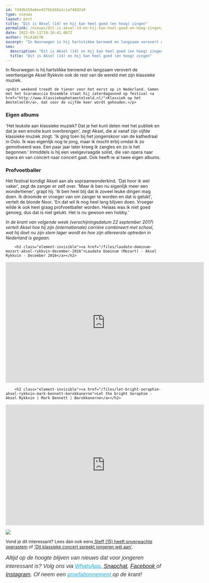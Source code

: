 ```yaml
---
id: f4ddb159a8ee42fbb168a1c1af48d2a9
type: nieuws
layout: post
title: "Dit is Aksel (14) en hij kan heel goed (en hoog) zingen"
permalink: /nieuws/dit-is-aksel-14-en-hij-kan-heel-goed-en-hoog-zingen/
date: 2022-05-11T19:16:41.067Z
author: 7biA1WiYB
excerpt: "In Noorwegen is hij hartstikke beroemd en langzaam verovert de veertienjarige Aksel Rykkvin ook de rest van de wereld met zijn klassieke muziek.   "
seo:
  description: "Dit is Aksel (14) en hij kan heel goed (en hoog) zingen"
  title: "Dit is Aksel (14) en hij kan heel goed (en hoog) zingen"
---
```

In Noorwegen is hij hartstikke beroemd en langzaam verovert de veertienjarige Aksel Rykkvin ook de rest van de wereld met zijn klassieke muziek.   

    <p>Dit weekend treedt de tiener voor het eerst op in Nederland. Samen met het Scaramuccia Ensemble staat hij zaterdagavond op festival <a href="http://www.klassiekophetamstelveld.nl/">Klassiek op het Amstelveld</a>, dat voor de vijfde keer wordt gehouden.</p>
<h3>Eigen albums</h3>
<p>'Het leukste aan klassieke muziek? Dat je het kunt delen met het publiek en dat je een emotie kunt overbrengen', zegt Aksel, die al vanaf zijn vijfde klassieke muziek zingt. 'Ik ging toen bij het jongenskoor van de kathedraal in Oslo. Ik was eigenlijk nog te jong, maar ik mocht erbij omdat ik zo gemotiveerd was. Een paar jaar later kreeg ik zangles en zo is het begonnen.' Inmiddels is hij een veelgevraagde solist, die van opera naar opera en van concert naar concert gaat. Ook heeft-ie al twee eigen albums.</p>
<h3>Profvoetballer</h3>
<p>Het festival kondigt Aksel aan als sopraanwonderkind. 'Dat hoor ik wel vaker', zegt de zanger er zelf over. 'Maar ik ben nu eigenlijk meer een wondertiener', grapt hij. 'Ik ben heel blij dat ik zoveel leuke dingen mag doen. Ik droomde er vroeger van om zanger te worden en dat is gelukt', vertelt de blonde Noor. 'En dat wil ik nog heel lang blijven doen. Vroeger wilde ik ook heel graag profvoetballer worden. Helaas was ik niet goed genoeg, dus dat is niet gelukt. Het is nu gewoon een hobby.’ </p>
<p><em>In de krant van volgende week (verschijningsdatum 22 september 2017) vertelt Aksel hoe hij zijn (internationale) carrière combineert met school, wat hij doet nu zijn stem lager wordt én hoe zijn allereerste optreden in Nederland is gegaan. </em></p>
<p><div class="media media-element-container media-default"><div id="file-419050" class="file file-video file-video-youtube">

        <h2 class="element-invisible"><a href="/files/laudate-dominum-mozart-aksel-rykkvin-december-2016">Laudate Dominum (Mozart) - Aksel Rykkvin - December 2016</a></h2>
    
  
  <div class="content">
    <div class="media-youtube-video file media-element file-default media-youtube-1">
  <iframe class="media-youtube-player" width="640" height="390" title="Laudate Dominum (Mozart) - Aksel Rykkvin - December 2016" src="https://www.youtube.com/embed/q9rvyvssvuI?wmode=opaque&controls=" name="Laudate Dominum (Mozart) - Aksel Rykkvin - December 2016" frameborder="0" allowfullscreen="">Video van Laudate Dominum (Mozart) - Aksel Rykkvin - December 2016</iframe>
</div>
  </div>

  
</div>
</div>
<p><div class="media media-element-container media-default"><div id="file-419051" class="file file-video file-video-youtube">

        <h2 class="element-invisible"><a href="/files/let-bright-seraphim-aksel-rykkvin-mark-bennett-barokkanerne">Let the bright Seraphim - Aksel Rykkvin | Mark Bennett | Barokkanerne</a></h2>
    
  
  <div class="content">
    <div class="media-youtube-video file media-element file-default media-youtube-2">
  <iframe class="media-youtube-player" width="640" height="390" title="Let the bright Seraphim - Aksel Rykkvin | Mark Bennett | Barokkanerne" src="https://www.youtube.com/embed/3Sc7Y8Nn3uM?wmode=opaque&controls=" name="Let the bright Seraphim - Aksel Rykkvin | Mark Bennett | Barokkanerne" frameborder="0" allowfullscreen="">Video van Let the bright Seraphim - Aksel Rykkvin | Mark Bennett | Barokkanerne</iframe>
</div>
  </div>

  
</div>
</div>
<div class="kader">
<p><img class="kaderafbeelding" src="https://original.sevendays.nl/sites/default/files/ff.png"></p>
<p>Vond je dit interessant? Lees dan ook eens<a href="https://original.sevendays.nl/lifestyle/fenna-17-van-hoefwijzer-over-het-succes-van-paardentubers" target="_blank"> </a><a href="https://original.sevendays.nl/steff">Steff (15) heeft onverwachte operastem</a> of <a href="https://original.sevendays.nl/lifestyle/dit-klassieke-concert-spreekt-jongeren-w%C3%A9l-aan">'Dit klassieke concert spreekt jongeren wél aan'</a>.</p>
<p><em style="box-sizing: inherit; color: rgb(51, 51, 51); font-family: &quot;PT Sans&quot;, sans-serif; font-size: 18px; line-height: 27px;">Altijd op de hoogte blijven van nieuws dat voor jongeren interessant is? Volg ons via </em><em style="box-sizing: inherit; color: rgb(34, 179, 224); transition: color 0.3s ease; font-family: &quot;PT Sans&quot;, sans-serif; font-size: 18px; line-height: 27px;"><a href="https://original.sevendays.nl/whatsapp" style="box-sizing: inherit; color: rgb(34, 179, 224); transition: color 0.3s ease; font-family: &quot;PT Sans&quot;, sans-serif; font-size: 18px; line-height: 27px;">WhatsApp</a></em><em style="box-sizing: inherit; color: rgb(51, 51, 51); font-family: &quot;PT Sans&quot;, sans-serif; font-size: 18px; line-height: 27px;">,</em><em style="box-sizing: inherit; color: rgb(34, 179, 224); transition: color 0.3s ease; font-family: &quot;PT Sans&quot;, sans-serif; font-size: 18px; line-height: 27px;"><a href="https://original.sevendays.nl/whatsapp" style="box-sizing: inherit; color: rgb(34, 179, 224); transition: color 0.3s ease; font-family: &quot;PT Sans&quot;, sans-serif; font-size: 18px; line-height: 27px;"> </a></em><em style="box-sizing: inherit; color: rgb(51, 51, 51); font-family: &quot;PT Sans&quot;, sans-serif; font-size: 18px; line-height: 27px;"><a href="https://www.snapchat.com/add/sevendaysnl">Snapchat</a>, <a href="https://www.facebook.com/7Daysnl?ref=bookmarks">Facebook </a>of <a href="https://instagram.com/7DAysnl/">Instagram</a>. Of </em><em style="box-sizing: inherit; color: rgb(51, 51, 51); font-family: &quot;PT Sans&quot;, sans-serif; font-size: 18px; line-height: 27px;">neem een </em><a href="https://abonneren.sevendays.nl/abonneren/abonnementen/ae/artikel" style="box-sizing: inherit; color: rgb(34, 179, 224); transition: color 0.3s ease; font-family: &quot;PT Sans&quot;, sans-serif; font-size: 18px; line-height: 27px;"><em style="box-sizing: inherit;">proefabonnement </em></a><em style="box-sizing: inherit; color: rgb(51, 51, 51); font-family: &quot;PT Sans&quot;, sans-serif; font-size: 18px; line-height: 27px;">op de krant!</em></p>
</div>
  
